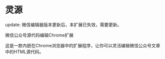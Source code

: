 # 灵源
update: 微信编辑器版本更新后，本扩展已失效，需要更新。

微信公众号源代码编辑Chrome扩展

这是一款内嵌在Chrome浏览器中的扩展程序，让你可以灵活编辑微信公众号文章中的HTML源代码。
